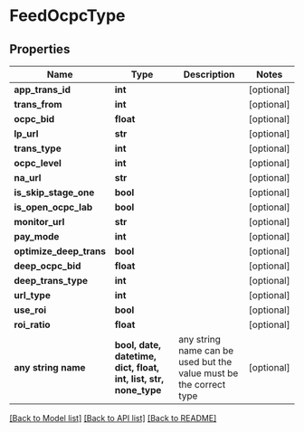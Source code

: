 # FeedOcpcType


## Properties
Name | Type | Description | Notes
------------ | ------------- | ------------- | -------------
**app_trans_id** | **int** |  | [optional] 
**trans_from** | **int** |  | [optional] 
**ocpc_bid** | **float** |  | [optional] 
**lp_url** | **str** |  | [optional] 
**trans_type** | **int** |  | [optional] 
**ocpc_level** | **int** |  | [optional] 
**na_url** | **str** |  | [optional] 
**is_skip_stage_one** | **bool** |  | [optional] 
**is_open_ocpc_lab** | **bool** |  | [optional] 
**monitor_url** | **str** |  | [optional] 
**pay_mode** | **int** |  | [optional] 
**optimize_deep_trans** | **bool** |  | [optional] 
**deep_ocpc_bid** | **float** |  | [optional] 
**deep_trans_type** | **int** |  | [optional] 
**url_type** | **int** |  | [optional] 
**use_roi** | **bool** |  | [optional] 
**roi_ratio** | **float** |  | [optional] 
**any string name** | **bool, date, datetime, dict, float, int, list, str, none_type** | any string name can be used but the value must be the correct type | [optional]

[[Back to Model list]](../README.md#documentation-for-models) [[Back to API list]](../README.md#documentation-for-api-endpoints) [[Back to README]](../README.md)


